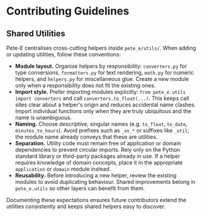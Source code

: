 # Contributing Guidelines

## Shared Utilities

Pete-E centralises cross-cutting helpers inside `pete_e/utils/`. When adding or updating utilities, follow these conventions:

- **Module layout.** Organise helpers by responsibility: `converters.py` for type conversions, `formatters.py` for text rendering, `math.py` for numeric helpers, and `helpers.py` for miscellaneous glue. Create a new module only when a responsibility does not fit the existing ones.
- **Import style.** Prefer importing modules explicitly: `from pete_e.utils import converters` and call `converters.to_float(...)`. This keeps call sites clear about a helper's origin and reduces accidental name clashes. Import individual functions only when they are truly ubiquitous and the name is unambiguous.
- **Naming.** Choose descriptive, singular names (e.g. `to_float`, `to_date`, `minutes_to_hours`). Avoid prefixes such as `_as_*` or suffixes like `_util`; the module name already conveys that these are utilities.
- **Separation.** Utility code must remain free of application or domain dependencies to prevent circular imports. Rely only on the Python standard library or third-party packages already in use. If a helper requires knowledge of domain concepts, place it in the appropriate `application` or `domain` module instead.
- **Reusability.** Before introducing a new helper, review the existing modules to avoid duplicating behaviour. Shared improvements belong in `pete_e.utils` so other layers can benefit from them.

Documenting these expectations ensures future contributors extend the utilities consistently and keeps shared helpers easy to discover.
